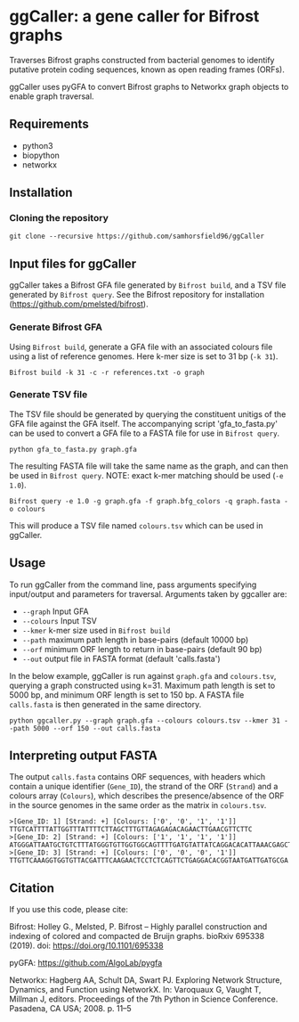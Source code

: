 # ggCaller: a gene caller for Bifrost graphs

Traverses Bifrost graphs constructed from bacterial genomes to identify putative protein coding sequences, known as open reading frames (ORFs).

ggCaller uses pyGFA to convert Bifrost graphs to Networkx graph objects to enable graph traversal.

## Requirements
- python3
- biopython
- networkx

## Installation

### Cloning the repository

```git clone --recursive https://github.com/samhorsfield96/ggCaller```

## Input files for ggCaller

ggCaller takes a Bifrost GFA file generated by ```Bifrost build```, and a TSV file generated by ```Bifrost query```. See the Bifrost repository for installation (https://github.com/pmelsted/bifrost).

### Generate Bifrost GFA

Using ```Bifrost build```, generate a GFA file with an associated colours file using a list of reference genomes. Here k-mer size is set to 31 bp (```-k 31```).

```Bifrost build -k 31 -c -r references.txt -o graph```

### Generate TSV file

The TSV file should be generated by querying the constituent unitigs of the GFA file against the GFA itself.
The accompanying script 'gfa_to_fasta.py' can be used to convert a GFA file to a FASTA file for use in ```Bifrost query```.

```python gfa_to_fasta.py graph.gfa```

The resulting FASTA file will take the same name as the graph, and can then be used in ```Bifrost query```. NOTE: exact k-mer matching should be used (```-e 1.0```).

```Bifrost query -e 1.0 -g graph.gfa -f graph.bfg_colors -q graph.fasta -o colours```

This will produce a TSV file named ```colours.tsv``` which can be used in ggCaller.

## Usage

To run ggCaller from the command line, pass arguments specifying input/output and parameters for traversal.
Arguments taken by ggcaller are:
- ```--graph``` Input GFA
- ```--colours``` Input TSV
- ```--kmer``` k-mer size used in ```Bifrost build```
- ```--path``` maximum path length in base-pairs (default 10000 bp)
- ```--orf``` minimum ORF length to return in base-pairs (default 90 bp)
- ```--out``` output file in FASTA format (default 'calls.fasta')

In the below example, ggCaller is run against ```graph.gfa``` and ```colours.tsv```, querying a graph constructed using k=31. Maximum path length is set to 5000 bp, and minimum ORF length is set to 150 bp. A FASTA file ```calls.fasta``` is then generated in the same directory.

```python ggcaller.py --graph graph.gfa --colours colours.tsv --kmer 31 --path 5000 --orf 150 --out calls.fasta```

## Interpreting output FASTA

The output ```calls.fasta``` contains ORF sequences, with headers which contain a unique identifier (```Gene_ID```), the strand of the ORF (```Strand```) and a colours array (```Colours```), which describes the presence/absence of the ORF in the source genomes in the same order as the matrix in ```colours.tsv```.

```
>[Gene_ID: 1] [Strand: +] [Colours: ['0', '0', '1', '1']]
TTGTCATTTTATTGGTTTATTTTCTTAGCTTTGTTAGAGAGACAGAACTTGAACGTTCTTC
>[Gene_ID: 2] [Strand: +] [Colours: ['1', '1', '1', '1']]
ATGGGATTAATGCTGTCTTTATGGGTGTTGGTGGCAGTTTTGATGTATTATCAGGACACATTAAACGAGCTCCATTATGGATGCAAAAATTGA
>[Gene_ID: 3] [Strand: +] [Colours: ['0', '0', '0', '1']]
TTGTTCAAAGGTGGTGTTACGATTTCAAGAACTCCTCTCAGTTCTGAGGACACGGTAATGATTGATGCGA
```

## Citation

If you use this code, please cite:

Bifrost: 
Holley G., Melsted, P. Bifrost – Highly parallel construction and indexing of colored and compacted de Bruijn graphs. bioRxiv 695338 (2019). doi: https://doi.org/10.1101/695338

pyGFA: 
https://github.com/AlgoLab/pygfa

Networkx: 
Hagberg AA, Schult DA, Swart PJ. Exploring Network Structure, Dynamics, and Function using NetworkX. In: Varoquaux G, Vaught T, Millman J, editors. Proceedings of the 7th Python in Science Conference. Pasadena, CA USA; 2008. p. 11–5





